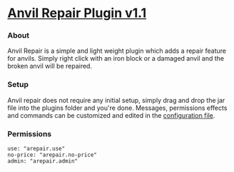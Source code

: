 # [Anvil Repair Plugin v1.1](https://www.spigotmc.org/resources/anvil-repair.92462/)

### About
Anvil Repair is a simple and light weight plugin which adds a repair feature for anvils. Simply right click with an iron block or a damaged anvil and the broken anvil will be repaired.


### Setup
Anvil repair does not require any initial setup, simply drag and drop the jar file into the plugins folder and you're done. Messages, permissions effects and commands can be customized and edited in the [configuration file](https://github.com/dev-stan/AnvilRepair/blob/master/src/resources/config.yml).


### Permissions
```
use: "arepair.use"
no-price: "arepair.no-price"
admin: "arepair.admin"
```
